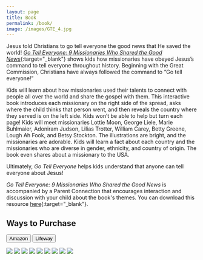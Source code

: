 ```yaml
---
layout: page
title: Book
permalink: /book/
image: /images/GTE_4.jpg
---
```

Jesus told Christians to go tell everyone the good news that He saved the world! [*Go Tell Everyone: 9 Missionaries Who Shared the Good News*](https://amzn.to/480Oieo){:target="_blank"} shows kids how missionaries have obeyed Jesus’s command to tell everyone throughout history. Beginning with the Great Commission, Christians have always followed the command to “Go tell everyone!”

Kids will learn about how missionaries used their talents to connect with people all over the world and share the gospel with them. This interactive book introduces each missionary on the right side of the spread, asks where the child thinks that person went, and then reveals the country where they served is on the left side. Kids won’t be able to help but turn each page! Kids will meet missionaries Lottie Moon, George Liele, Marie Buhlmaier, Adoniram Judson, Lilias Trotter, William Carey, Betty Greene, Lough Ah Fook, and Betsy Stockton. The illustrations are bright, and the missionaries are adorable. Kids will learn a fact about each country and the missionaries who are diverse in gender, ethnicity, and country of origin. The book even shares about a missionary to the USA.

Ultimately, *Go Tell Everyone* helps kids understand that anyone can tell everyone about Jesus!

*Go Tell Everyone: 9 Missionaries Who Shared the Good News* is accompanied by a Parent Connection that encourages interaction and discussion with your child about the book's themes. You can download this resource [here](https://www.lifeway.com/en/product/go-tell-everyone-P005845740){:target="_blank"}.

## Ways to Purchase

<div class="overflow: hidden;">
<form action="https://amzn.to/49mij9x" target="blank" style="display: inline-block;">
      <button class="button button--primary" type="submit" data-inline="true">Amazon</button>
</form>
<form action="https://www.lifeway.com/en/product/go-tell-everyone-P005845740" target="blank" style="display: inline-block;">
      <button class="button button--primary" type="submit" data-inline="true">Lifeway</button>
</form>
</div>

<div class="gallery-box">
  <div class="gallery">
    <img src="/images/GTE_1.jpg">
    <img src="/images/GTE_10.jpg">
    <img src="/images/GTE_11.jpg">
    <img src="/images/GTE_12.jpg">
    <img src="/images/GTE_13.jpg">
    <img src="/images/GTE_14.jpg">
    <img src="/images/GTE_15.jpg">
    <img src="/images/GTE_16.jpg">
    <img src="/images/GTE_18.jpg">
  </div>
</div>
